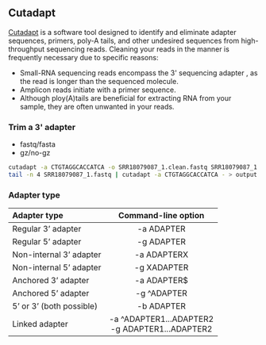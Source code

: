 ## Cutadapt 
[Cutadapt](https://cutadapt.readthedocs.io/en/stable/installation.html) is a software tool designed to identify and eliminate adapter sequences, primers, poly-A tails, and other undesired sequences from high-throughput sequencing reads.
Cleaning your reads in the manner is frequently necessary due to specific reasons:
 - Small-RNA sequencing reads encompass the 3' sequencing adapter , as the read is longer than the sequenced molecule.
 - Amplicon reads initiate with a primer sequence.
 - Although ploy(A)tails are beneficial for extracting RNA from your sample, they are often unwanted in your reads.


### Trim a 3' adapter
- fastq/fasta
- gz/no-gz

```bash
cutadapt -a CTGTAGGCACCATCA -o SRR18079087_1.clean.fastq SRR18079087_1.fastq # compressed in and output are also supported
tail -n 4 SRR18079087_1.fastq | cutadapt -a CTGTAGGCACCATCA - > output.fastq  # - is input stream
```


### Adapter type 

| Adapter type | Command-line option |
| :---         |     :---:      |
| Regular 3’ adapter   | -a ADAPTER    |
| Regular 5’ adapter     | -g ADAPTER  |
| Non-internal 3’ adapter| -a ADAPTERX |
| Non-internal 5’ adapter| -g XADAPTER |
| Anchored 3’ adapter | -a ADAPTER$ |
| Anchored 5’ adapter | -g ^ADAPTER |
| 5’ or 3’ (both possible)| -b ADAPTER |
| Linked adapter | -a ^ADAPTER1...ADAPTER2 <br> -g ADAPTER1...ADAPTER2|


































